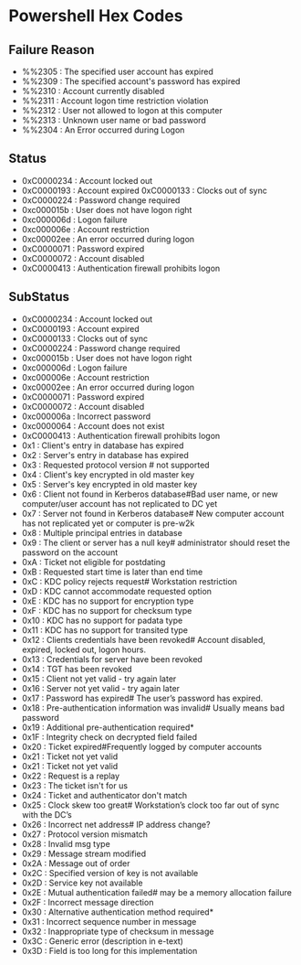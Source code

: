 # Powershell Hex Codes

## Failure Reason

- %%2305 : The specified user account has expired
- %%2309 : The specified account's password has expired
- %%2310 : Account currently disabled
- %%2311 : Account logon time restriction violation
- %%2312 : User not allowed to logon at this computer
- %%2313 : Unknown user name or bad password
- %%2304 : An Error occurred during Logon

## Status

- 0xC0000234 : Account locked out
- 0xC0000193 : Account expired 0xC0000133 : Clocks out of sync
- 0xC0000224 : Password change required
- 0xc000015b : User does not have logon right
- 0xc000006d : Logon failure
- 0xc000006e : Account restriction
- 0xc00002ee : An error occurred during logon
- 0xC0000071 : Password expired
- 0xC0000072 : Account disabled
- 0xC0000413 : Authentication firewall prohibits logon

## SubStatus

- 0xC0000234 : Account locked out
- 0xC0000193 : Account expired
- 0xC0000133 : Clocks out of sync
- 0xC0000224 : Password change required
- 0xc000015b : User does not have logon right
- 0xc000006d : Logon failure
- 0xc000006e : Account restriction
- 0xc00002ee : An error occurred during logon
- 0xC0000071 : Password expired
- 0xC0000072 : Account disabled
- 0xc000006a : Incorrect password
- 0xc0000064 : Account does not exist
- 0xC0000413 : Authentication firewall prohibits logon
- 0x1 : Client's entry in database has expired
- 0x2 : Server's entry in database has expired
- 0x3 : Requested protocol version # not supported
- 0x4 : Client's key encrypted in old master key
- 0x5 : Server's key encrypted in old master key
- 0x6 : Client not found in Kerberos database#Bad user name, or new computer/user account has not replicated to DC yet
- 0x7 : Server not found in Kerberos database# New computer account has not replicated yet or computer is pre-w2k
- 0x8 : Multiple principal entries in database
- 0x9 : The client or server has a null key# administrator should reset the password on the account
- 0xA : Ticket not eligible for postdating
- 0xB : Requested start time is later than end time
- 0xC : KDC policy rejects request# Workstation restriction
- 0xD : KDC cannot accommodate requested option
- 0xE : KDC has no support for encryption type
- 0xF : KDC has no support for checksum type
- 0x10 : KDC has no support for padata type
- 0x11 : KDC has no support for transited type
- 0x12 : Clients credentials have been revoked# Account disabled, expired, locked out, logon hours.
- 0x13 : Credentials for server have been revoked
- 0x14 : TGT has been revoked
- 0x15 : Client not yet valid - try again later
- 0x16 : Server not yet valid - try again later
- 0x17 : Password has expired# The user’s password has expired.
- 0x18 : Pre-authentication information was invalid# Usually means bad password
- 0x19 : Additional pre-authentication required*
- 0x1F : Integrity check on decrypted field failed
- 0x20 : Ticket expired#Frequently logged by computer accounts
- 0x21 : Ticket not yet valid
- 0x21 : Ticket not yet valid
- 0x22 : Request is a replay
- 0x23 : The ticket isn't for us
- 0x24 : Ticket and authenticator don't match
- 0x25 : Clock skew too great# Workstation’s clock too far out of sync with the DC’s
- 0x26 : Incorrect net address# IP address change?
- 0x27 : Protocol version mismatch
- 0x28 : Invalid msg type
- 0x29 : Message stream modified
- 0x2A : Message out of order
- 0x2C : Specified version of key is not available
- 0x2D : Service key not available
- 0x2E : Mutual authentication failed# may be a memory allocation failure
- 0x2F : Incorrect message direction
- 0x30 : Alternative authentication method required*
- 0x31 : Incorrect sequence number in message
- 0x32 : Inappropriate type of checksum in message
- 0x3C : Generic error (description in e-text)
- 0x3D : Field is too long for this implementation
